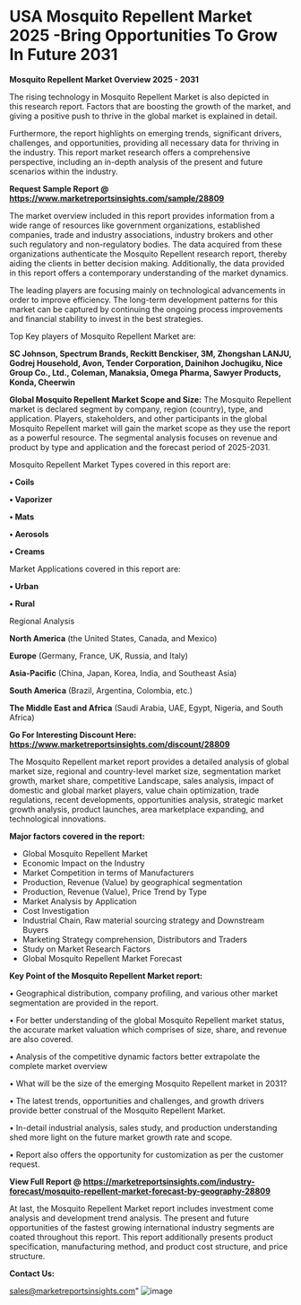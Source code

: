 # USA Mosquito Repellent Market 2025 -Bring Opportunities To Grow In Future 2031

<Strong> Mosquito Repellent Market Overview 2025 - 2031</strong>

The rising technology in Mosquito Repellent Market is also depicted in this research report. Factors that are boosting the growth of the market, and giving a positive push to thrive in the global market is explained in detail.

Furthermore, the report highlights on emerging trends, significant drivers, challenges, and opportunities, providing all necessary data for thriving in the industry. This report market research offers a comprehensive perspective, including an in-depth analysis of the present and future scenarios within the industry.

<strong>Request Sample Report @ <a href=https://www.marketreportsinsights.com/sample/28809>https://www.marketreportsinsights.com/sample/28809</a></strong>

The market overview included in this report provides information from a wide range of resources like government organizations, established companies, trade and industry associations, industry brokers and other such regulatory and non-regulatory bodies. The data acquired from these organizations authenticate the Mosquito Repellent research report, thereby aiding the clients in better decision making. Additionally, the data provided in this report offers a contemporary understanding of the market dynamics.

The leading players are focusing mainly on technological advancements in order to improve efficiency. The long-term development patterns for this market can be captured by continuing the ongoing process improvements and financial stability to invest in the best strategies.

Top Key players of Mosquito Repellent Market are:

<strong>SC Johnson, Spectrum Brands, Reckitt Benckiser, 3M, Zhongshan LANJU, Godrej Household, Avon, Tender Corporation, Dainihon Jochugiku, Nice Group Co., Ltd., Coleman, Manaksia, Omega Pharma, Sawyer Products, Konda, Cheerwin</strong>

<strong><b>Global Mosquito Repellent Market Scope and Size:</b></strong>
The Mosquito Repellent market is declared segment by company, region (country), type, and application. Players, stakeholders, and other participants in the global Mosquito Repellent market will gain the market scope as they use the report as a powerful resource. The segmental analysis focuses on revenue and product by type and application and the forecast period of 2025-2031.

Mosquito Repellent Market Types covered in this report are:

<strong>• Coils

• Vaporizer

• Mats

• Aerosols

• Creams</strong>

Market Applications covered in this report are:

<strong>• Urban

• Rural</strong> 

Regional Analysis

<strong>North America</strong> (the United States, Canada, and Mexico)

<strong>Europe</strong> (Germany, France, UK, Russia, and Italy)

<strong>Asia-Pacific</strong> (China, Japan, Korea, India, and Southeast Asia)

<strong>South America</strong> (Brazil, Argentina, Colombia, etc.)

<strong>The Middle East and Africa</strong> (Saudi Arabia, UAE, Egypt, Nigeria, and South Africa)

<strong>Go For Interesting Discount Here: <a href=https://www.marketreportsinsights.com/discount/28809>https://www.marketreportsinsights.com/discount/28809</a></strong>

The Mosquito Repellent market report provides a detailed analysis of global market size, regional and country-level market size, segmentation market growth, market share, competitive Landscape, sales analysis, impact of domestic and global market players, value chain optimization, trade regulations, recent developments, opportunities analysis, strategic market growth analysis, product launches, area marketplace expanding, and technological innovations.

<strong><b>Major factors covered in the report:</b></strong>
<ul>
  <li>Global Mosquito Repellent Market </li>
  <li>Economic Impact on the Industry</li>
  <li>Market Competition in terms of Manufacturers</li>
  <li>Production, Revenue (Value) by geographical segmentation</li>
  <li>Production, Revenue (Value), Price Trend by Type</li>
  <li>Market Analysis by Application</li>
  <li>Cost Investigation</li>
  <li>Industrial Chain, Raw material sourcing strategy and Downstream Buyers</li>
  <li>Marketing Strategy comprehension, Distributors and Traders</li>
  <li>Study on Market Research Factors</li>
  <li>Global Mosquito Repellent Market Forecast</li>
</ul>

<strong><b>Key Point of the Mosquito Repellent Market report:</b></strong>

• Geographical distribution, company profiling, and various other market segmentation are provided in the report.

• For better understanding of the global Mosquito Repellent market status, the accurate market valuation which comprises of size, share, and revenue are also covered.

• Analysis of the competitive dynamic factors better extrapolate the complete market overview

• What will be the size of the emerging Mosquito Repellent market in 2031?

• The latest trends, opportunities and challenges, and growth drivers provide better construal of the Mosquito Repellent Market.

• In-detail industrial analysis, sales study, and production understanding shed more light on the future market growth rate and scope.

• Report also offers the opportunity for customization as per the customer request.

<strong><b>View Full Report @ <a href=https://marketreportsinsights.com/industry-forecast/mosquito-repellent-market-forecast-by-geography-28809>https://marketreportsinsights.com/industry-forecast/mosquito-repellent-market-forecast-by-geography-28809</a></b></strong>


At last, the Mosquito Repellent Market report includes investment come analysis and development trend analysis. The present and future opportunities of the fastest growing international industry segments are coated throughout this report. This report additionally presents product specification, manufacturing method, and product cost structure, and price structure.

<strong>Contact Us:</strong>

sales@marketreportsinsights.com"
![image](https://github.com/user-attachments/assets/341396f6-5244-4036-9b0a-c76324124246)
